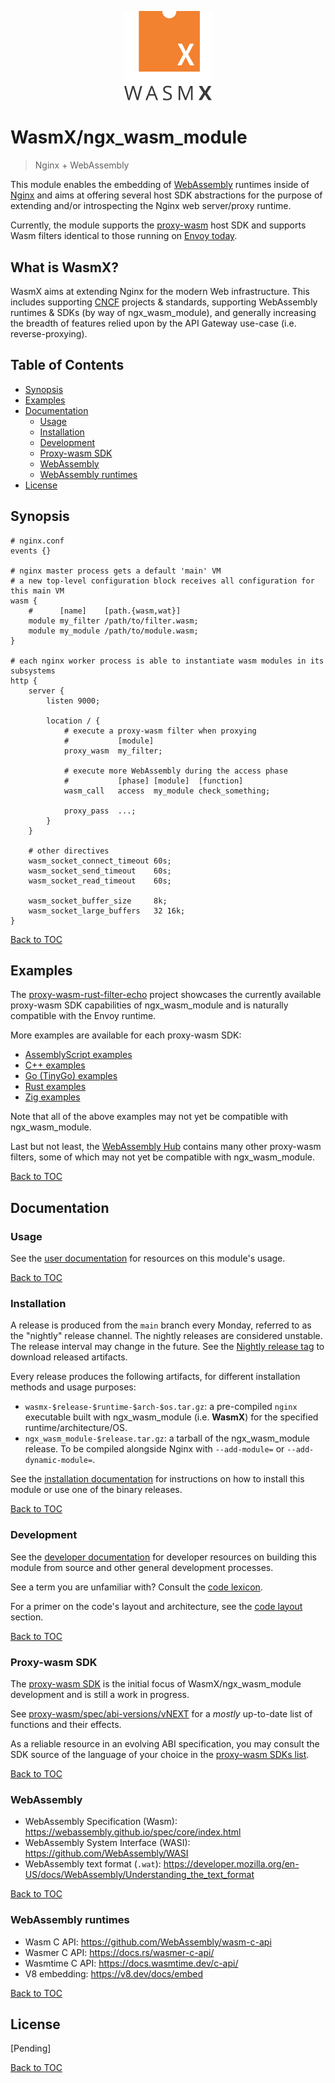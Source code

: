 <p align="center">
  <img alt="WasmX logo" src="assets/logo.svg" style="width: 140px;" />
</p>

# WasmX/ngx_wasm_module

> Nginx + WebAssembly

This module enables the embedding of [WebAssembly](https://webassembly.org/)
runtimes inside of [Nginx](https://nginx.org/) and aims at offering several host
SDK abstractions for the purpose of extending and/or introspecting the Nginx web
server/proxy runtime.

Currently, the module supports the
[proxy-wasm](https://github.com/proxy-wasm/spec) host SDK and supports Wasm
filters identical to those running on [Envoy
today](https://www.envoyproxy.io/docs/envoy/latest/configuration/http/http_filters/wasm_filter.html).

## What is WasmX?

WasmX aims at extending Nginx for the modern Web infrastructure. This includes
supporting [CNCF](https://www.cncf.io/) projects & standards, supporting
WebAssembly runtimes & SDKs (by way of ngx_wasm_module), and generally
increasing the breadth of features relied upon by the API Gateway use-case (i.e.
reverse-proxying).

## Table of Contents

- [Synopsis](#synopsis)
- [Examples](#examples)
- [Documentation](#documentation)
    - [Usage](#usage)
    - [Installation](#installation)
    - [Development](#development)
    - [Proxy-wasm SDK](#proxy-wasm-sdk)
    - [WebAssembly](#webassembly)
    - [WebAssembly runtimes](#webassembly-runtimes)
- [License](#license)

## Synopsis

```nginx
# nginx.conf
events {}

# nginx master process gets a default 'main' VM
# a new top-level configuration block receives all configuration for this main VM
wasm {
    #      [name]    [path.{wasm,wat}]
    module my_filter /path/to/filter.wasm;
    module my_module /path/to/module.wasm;
}

# each nginx worker process is able to instantiate wasm modules in its subsystems
http {
    server {
        listen 9000;

        location / {
            # execute a proxy-wasm filter when proxying
            #           [module]
            proxy_wasm  my_filter;

            # execute more WebAssembly during the access phase
            #           [phase] [module]  [function]
            wasm_call   access  my_module check_something;

            proxy_pass  ...;
        }
    }

    # other directives
    wasm_socket_connect_timeout 60s;
    wasm_socket_send_timeout    60s;
    wasm_socket_read_timeout    60s;

    wasm_socket_buffer_size     8k;
    wasm_socket_large_buffers   32 16k;
}
```

[Back to TOC](#table-of-contents)

## Examples

The
[proxy-wasm-rust-filter-echo](https://github.com/wasmx-proxy/proxy-wasm-rust-filter-echo/)
project showcases the currently available proxy-wasm SDK capabilities of
ngx_wasm_module and is naturally compatible with the Envoy runtime.

More examples are available for each proxy-wasm SDK:

- [AssemblyScript
  examples](https://github.com/solo-io/proxy-runtime/tree/master/examples)
- [C++
  examples](https://github.com/proxy-wasm/proxy-wasm-cpp-sdk/tree/master/example)
- [Go (TinyGo)
  examples](https://github.com/tetratelabs/proxy-wasm-go-sdk/tree/main/examples)
- [Rust
  examples](https://github.com/proxy-wasm/proxy-wasm-rust-sdk/tree/master/examples)
- [Zig
  examples](https://github.com/mathetake/proxy-wasm-zig-sdk/tree/main/example)

Note that all of the above examples may not yet be compatible with
ngx_wasm_module.

Last but not least, the [WebAssembly
Hub](https://www.webassemblyhub.io/repositories/) contains many other proxy-wasm
filters, some of which may not yet be compatible with ngx_wasm_module.

[Back to TOC](#table-of-contents)

## Documentation

### Usage

See the [user documentation](docs/README.md) for resources on this module's
usage.

[Back to TOC](#table-of-contents)

### Installation

A release is produced from the `main` branch every Monday, referred to as the
"nightly" release channel. The nightly releases are considered unstable. The
release interval may change in the future. See the [Nightly release
tag](https://github.com/Kong/ngx_wasm_module/releases/tag/nightly) to download
released artifacts.

Every release produces the following artifacts, for different installation
methods and usage purposes:

- `wasmx-$release-$runtime-$arch-$os.tar.gz`: a pre-compiled `nginx` executable
  built with ngx_wasm_module (i.e. **WasmX**) for the specified
  runtime/architecture/OS.
- `ngx_wasm_module-$release.tar.gz`: a tarball of the ngx_wasm_module release.
  To be compiled alongside Nginx with `--add-module=` or
  `--add-dynamic-module=`.

See the [installation documentation](docs/INSTALL.md) for instructions on how to
install this module or use one of the binary releases.

[Back to TOC](#table-of-contents)

### Development

See the [developer documentation](docs/DEVELOPER.md) for developer resources on
building this module from source and other general development processes.

See a term you are unfamiliar with? Consult the [code
lexicon](docs/DEVELOPER.md#code-lexicon).

For a primer on the code's layout and architecture, see the [code
layout](docs/DEVELOPER.md#code-layout) section.

[Back to TOC](#table-of-contents)

### Proxy-wasm SDK

The [proxy-wasm SDK](https://github.com/proxy-wasm/spec) is the initial focus of
WasmX/ngx_wasm_module development and is still a work in progress.

See
[proxy-wasm/spec/abi-versions/vNEXT](https://github.com/proxy-wasm/spec/tree/master/abi-versions/vNEXT)
for a _mostly_ up-to-date list of functions and their effects.

As a reliable resource in an evolving ABI specification, you may consult the
SDK source of the language of your choice in the [proxy-wasm SDKs
list](https://github.com/proxy-wasm/spec#sdks).

[Back to TOC](#table-of-contents)

### WebAssembly

- WebAssembly Specification (Wasm): https://webassembly.github.io/spec/core/index.html
- WebAssembly System Interface (WASI): https://github.com/WebAssembly/WASI
- WebAssembly text format (`.wat`): https://developer.mozilla.org/en-US/docs/WebAssembly/Understanding_the_text_format

[Back to TOC](#table-of-contents)

### WebAssembly runtimes

- Wasm C API: https://github.com/WebAssembly/wasm-c-api
- Wasmer C API: https://docs.rs/wasmer-c-api/
- Wasmtime C API: https://docs.wasmtime.dev/c-api/
- V8 embedding: https://v8.dev/docs/embed

[Back to TOC](#table-of-contents)

## License

[Pending]

[Back to TOC](#table-of-contents)
